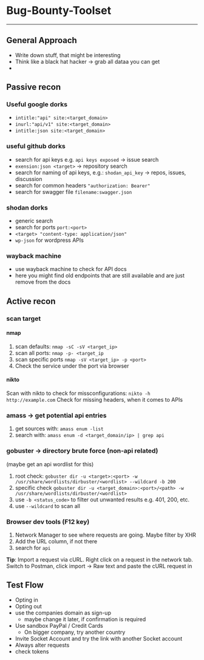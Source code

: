 # Bug-Bounty-Toolset

-----------
## General Approach

- Write down stuff, that might be interesting
- Think like a black hat hacker -> grab all dataa you can get
- 

## Passive recon

### Useful google dorks

- `intitle:"api" site:<target_domain>`
- `inurl:"api/v1" site:<target_domain>`
- `intitle:json site:<target_domain>`

### useful github dorks

- search for api keys e.g. `api keys exposed` -> issue search
- `exension:json <target>` -> repository search
- search for naming of api keys, e.g.: `shodan_api_key` -> repos, issues, discussion
- search for common headers `"authorization: Bearer"`
- search for swagger file `filename:swagger.json`

### shodan dorks

- generic search
- search for ports `port:<port>`
- `<target> "content-type: application/json"`
- `wp-json` for wordpress APIs

### wayback machine

- use wayback machine to check for API docs
- here you might find old endpoints that are still available and are just remove from the docs


## Active recon

### scan target

#### nmap
1. scan defaults: `nmap -sC -sV <target_ip>`
2. scan all ports: `nmap -p- <target_ip`
3. scan specific ports `nmap -sV <target_ip> -p <port>`
4. Check the service under the port via browser

#### nikto
Scan with nikto to check for missconfigurations: `nikto -h http://example.com`
Check for missing headers, when it comes to APIs

### amass -> get potential api entries

1. get sources with: `amass enum -list`
2. search with: `amass enum -d <target_domain/ip> | grep api`

### gobuster -> directory brute force (non-api related)

(maybe get an api wordlist for this)
1. root check: `gobuster dir -u <target>:<port> -w /usr/share/wordlists/dirbuster/<wordlist> --wildcard -b 200`
2. specific check `gobuster dir -u <target_domain>:<port>/<path> -w /usr/share/wordlists/dirbuster/<wordlist>`
3. use `-b <status_code>` to filter out unwanted results e.g. 401, 200, etc.
4. use `--wildcard` to scan all

### Browser dev tools (F12 key)

1. Network Manager to see where requests are going. Maybe filter by XHR
2. Add the URL column, if not there
3. search for `api`

**Tip**: Import a request via cURL. Right click on a request in the network tab. Switch to Postman, click import -> Raw text and paste the cURL request in

## Test Flow

- Opting in
- Opting out
- use the companies domain as sign-up 
  - maybe change it later, if confirmation is required
- Use sandbox PayPal / Credit Cards
  - On bigger company, try another country
- Invite Socket Account and try the link with another Socket account
- Always alter requests
- check tokens
